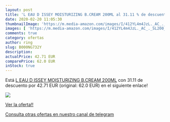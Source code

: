 ```yaml
---
layout: post
title: 'L EAU D ISSEY MOISTURIZING B.CREAM 200ML al 31.11 % de descuento'
date: 2020-02-20 11:05:30
thumbnailImage: 'https://m.media-amazon.com/images/I/412YL4m4JzL._AC_._SL200_.jpg'
images: [ 'https://m.media-amazon.com/images/I/412YL4m4JzL._AC_._SL200_.jpg' ]
comments: true
category: ofertas
author: ring
slug: B000NG732Y
description:
actualPrice: 42.71 EUR
comparePrice: 62.0 EUR
inStock: true
---
```


Está [L EAU D ISSEY MOISTURIZING B.CREAM 200ML](https://www.amazon.com/dp/B000NG732Y/?tag=redken08-20) con 31.11 de descuento por 42.71 EUR (original: 62.0 EUR) en el siguiente enlace!

[![](https://m.media-amazon.com/images/I/412YL4m4JzL._AC_._SL200_.jpg)](https://www.amazon.com/dp/B000NG732Y/?tag=redken08-20)

[Ver la oferta!!](https://www.amazon.com/dp/B000NG732Y/?tag=redken08-20)

[Consulta otras ofertas en nuestro canal de telegram](https://t.me/s/ofertas25)
